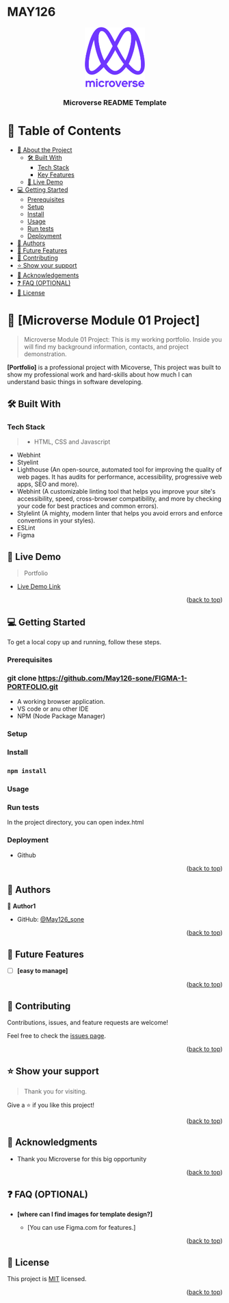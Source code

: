 # MAY126
<a name="readme-top"></a>

<div align="center">
  <!-- You are encouraged to replace this logo with your own! Otherwise you can also remove it. -->
  <img src="murple_logo.png" alt="logo" width="140"  height="auto" />
  <br/>

  <h3><b>Microverse README Template</b></h3>

</div>

<!-- TABLE OF CONTENTS -->

# 📗 Table of Contents

- [📖 About the Project](#about-project)
  - [🛠 Built With](#built-with)
    - [Tech Stack](#tech-stack)
    - [Key Features](#key-features)
  - [🚀 Live Demo](#live-demo)
- [💻 Getting Started](#getting-started)
  - [Prerequisites](#prerequisites)
  - [Setup](#setup)
  - [Install](#install)
  - [Usage](#usage)
  - [Run tests](#run-tests)
  - [Deployment](#deployment)
- [👥 Authors](#authors)
- [🔭 Future Features](#future-features)
- [🤝 Contributing](#contributing)
- [⭐️ Show your support](#support)
- [🙏 Acknowledgements](#acknowledgements)
- [❓ FAQ (OPTIONAL)](#faq)
- [📝 License](#license)

<!-- PROJECT DESCRIPTION -->

# 📖 [Microverse Module 01 Project] <a name="about-project"></a>

> Microverse Module 01 Project: This is my working portfolio. Inside you will find my background information, contacts, and project demonstration.

**[Portfolio]** is a professional project with Micoverse, This project was built to show my professional work and hard-skills about how much I can understand basic things in software developing.

## 🛠 Built With <a name="built-with"></a>

### Tech Stack <a name="tech-stack"></a>

> - HTML, CSS and Javascript
- Webhint
- Styelint
- Lighthouse (An open-source, automated tool for improving the quality of web pages. It has audits for performance, accessibility, progressive web apps, SEO and more).
- Webhint (A customizable linting tool that helps you improve your site's accessibility, speed, cross-browser compatibility, and more by checking your code for best practices and common errors).
- Stylelint (A mighty, modern linter that helps you avoid errors and enforce conventions in your styles).
- ESLint
- Figma

<!-- LIVE DEMO -->

## 🚀 Live Demo <a name="live-demo"></a>

> Portfolio

- [Live Demo Link](https://may126-sone.github.io/FIGMA-1-PORTFOLIO/)

<p align="right">(<a href="#readme-top">back to top</a>)</p>

<!-- GETTING STARTED -->

## 💻 Getting Started <a name="getting-started"></a>

To get a local copy up and running, follow these steps.

### Prerequisites

### git clone https://github.com/May126-sone/FIGMA-1-PORTFOLIO.git

- A working browser application.
- VS code or anu other IDE
- NPM (Node Package Manager)

<!--
Example command:

```sh
 gem install rails
```
 -->

### Setup

<!--
Example commands:

```sh
  cd my-folder
  git clone git@github.com:myaccount/my-project.git
```
--->

### Install

### `npm install`

### Usage

<!--
Example command:

```sh
  rails server
```
--->

### Run tests

In the project directory, you can open index.html

<!--
Example command:

```sh
  bin/rails test test/models/article_test.rb
```
--->

### Deployment

- Github

<!--
Example:

```sh

```
 -->

<p align="right">(<a href="#readme-top">back to top</a>)</p>

<!-- AUTHORS -->

## 👥 Authors <a name="authors"></a>

👤 **Author1**

- GitHub: [@May126_sone](https://github.com/May126-sone)

<p align="right">(<a href="#readme-top">back to top</a>)</p>

<!-- FUTURE FEATURES -->

## 🔭 Future Features <a name="future-features"></a>

- [ ] **[easy to manage]**

<p align="right">(<a href="#readme-top">back to top</a>)</p>

<!-- CONTRIBUTING -->

## 🤝 Contributing <a name="contributing"></a>

Contributions, issues, and feature requests are welcome!

Feel free to check the [issues page](../../issues/).

<p align="right">(<a href="#readme-top">back to top</a>)</p>

<!-- SUPPORT -->

## ⭐️ Show your support <a name="support"></a>

> Thank you for visiting.

Give a ⭐️ if you like this project!

<p align="right">(<a href="#readme-top">back to top</a>)</p>

<!-- ACKNOWLEDGEMENTS -->

## 🙏 Acknowledgments <a name="acknowledgements"></a>

- Thank you Microverse for this big opportunity

<p align="right">(<a href="#readme-top">back to top</a>)</p>

<!-- FAQ (optional) -->

## ❓ FAQ (OPTIONAL) <a name="faq"></a>

- **[where can I find images for template design?]**

  - [You can use Figma.com for features.]

<p align="right">(<a href="#readme-top">back to top</a>)</p>

<!-- LICENSE -->

## 📝 License <a name="license"></a>

This project is [MIT](./LICENSE) licensed.

<p align="right">(<a href="#readme-top">back to top</a>)</p>